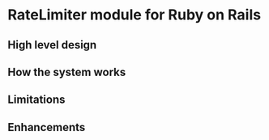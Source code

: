 # RateLimiter module for Ruby on Rails

## High level design

## How the system works

## Limitations

## Enhancements